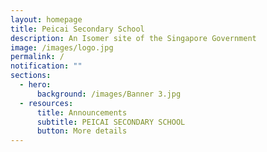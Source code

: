 ```yaml
---
layout: homepage
title: Peicai Secondary School
description: An Isomer site of the Singapore Government
image: /images/logo.jpg
permalink: /
notification: ""
sections:
  - hero:
      background: /images/Banner 3.jpg
  - resources:
      title: Announcements
      subtitle: PEICAI SECONDARY SCHOOL
      button: More details
---
```

